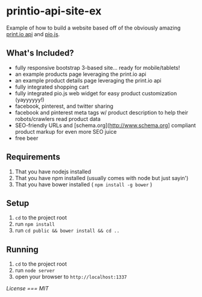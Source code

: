 printio-api-site-ex
=====================

Example of how to build a website based off of the obviously amazing [print.io api](http://print.io/api) and [pio.js](http://print.io/platform-web).

## What's Included?
- fully responsive bootstrap 3-based site... ready for mobile/tablets!
- an example products page leveraging the print.io api
- an example product details page leveraging the print.io api
- fully integrated shopping cart
- fully integrated pio.js web widget for easy product customization (yayyyyyy!)
- facebook, pinterest, and twitter sharing
- facebook and pinterest meta tags w/ product description to help their robots/crawlers read product data
- SEO-friendly URLs and [schema.org](http://www.schema.org] compliant product markup for even more SEO juice
- free beer

## Requirements
1. That you have nodejs installed
2. That you have npm installed (usually comes with node but just sayin')
2. That you have bower installed ( `npm install -g bower` )

## Setup
1. `cd` to the project root
2. run `npm install`
3. run `cd public && bower install && cd ..`

## Running
1. `cd` to the project root
2. run `node server`
3. open your browser to `http://localhost:1337`


*License === MIT*